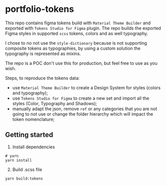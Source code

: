 # portfolio-tokens

This repo contains figma tokens build with `Material Theme Builder` and exported with `Tokens Studio for Figma` plugin. The repo builds the exported Figma styles in supported `scss` tokens, colors and as well typography.

I chose to no not use the `style-dictionary` because is not supporting composite tokens as typographies, by using a custom solution the typography is represented as mixins.

The repo is a POC don't use this for production, but feel free to use as you wish.

Steps, to reproduce the tokens data:

- use `Material Theme Builder` to create a Design System for styles (colors and typography);
- use `Tokens Studio for Figma` to create a new set and import all the styles (Color, Typography and Shadows);
- manually adapt the json, remove `ref` or any categories that you are not going to not use or change the folder hierarchy which will impact the token nomenclature;

## Getting started

1. Install dependencies

```
# yarn
yarn install
```

2. Build .scss file

```
yarn build:tokens
```
